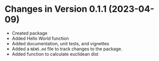 # Changes in Version 0.1.1 (2023-04-09)
* Created package
* Added Hello World function
* Added documentation, unit tests, and vignettes
* Added a `NEWS.md` file to track changes to the package.
* Added function to calculate euclidean dist
